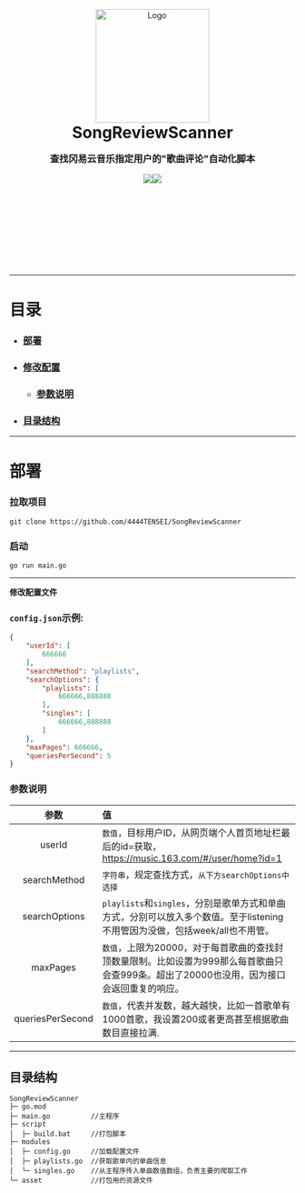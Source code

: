 <center style="height:600px;display:flex;justify-content:center;align-items:center;flex-direction:column;">
    <img src="https://testingcf.jsdelivr.net/gh/4444TENSEI/CDN/img/avatar/AngelDog/AngelDog-rounded.png" alt="Logo" width="200" height="200"  /><h1 align="center"style="margin:0;"><strong>SongReviewScanner</strong></h1> <h3 align="center" style="margin:1rem 0;">查找冈易云音乐指定用户的"歌曲评论"自动化脚本</h3><div>
 <img src="https://img.shields.io/badge/Go-00ADD8?style=for-the-badge&logo=go&logoColor=white" /><img src="https://img.shields.io/badge/json-5E5C5C?style=for-the-badge&logo=json&logoColor=white" /> </center>


<hr/>

# **目录**

- ### [部署](#部署)

- ### [修改配置](#配置文件)

  - ### [参数说明](#参数说明)

- ### [目录结构](#目录结构)

  

<hr/>

# **部署**

### 拉取项目

```
git clone https://github.com/4444TENSEI/SongReviewScanner
```

### 启动

```
go run main.go
```



<hr/>

**修改配置文件**

### `config.json`示例:

```json
{
    "userId": [
        666666
    ],
    "searchMethod": "playlists",
    "searchOptions": {
        "playlists": [
            666666,888888
        ],
        "singles": [
            666666,888888
        ]
    },
    "maxPages": 666666,
    "queriesPerSecond": 5
}
```

### 参数说明

|       参数       | 值                                                           |
| :--------------: | :----------------------------------------------------------- |
|      userId      | `数值`，目标用户ID，从网页端个人首页地址栏最后的id=获取，https://music.163.com/#/user/home?id=1 |
|   searchMethod   | `字符串`，规定查找方式，`从下方searchOptions中选择`          |
|  searchOptions   | `playlists`和`singles`，分别是歌单方式和单曲方式，分别可以放入多个数值。至于listening不用管因为没做，包括week/all也不用管。 |
|     maxPages     | `数值`，上限为20000，对于每首歌曲的查找封顶数量限制。比如设置为999那么每首歌曲只会查999条。超出了20000也没用，因为接口会返回重复的响应。 |
| queriesPerSecond | `数值`，代表并发数，越大越快，比如一首歌单有1000首歌，我设置200或者更高甚至根据歌曲数目直接拉满. |



<hr/>

## **目录结构**

```
SongReviewScanner
├─ go.mod
├─ main.go			//主程序
├─ script
│  ├─ build.bat		//打包脚本
├─ modules
│  ├─ config.go		//加载配置文件
│  ├─ playlists.go	//获取歌单内的单曲信息
│  └─ singles.go	//从主程序传入单曲数值数组，负责主要的爬取工作
└─ asset			//打包用的资源文件
```
